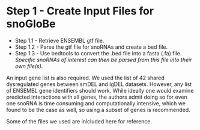 # Step 1 - Create Input Files for snoGloBe #
- Step 1.1 - Retrieve ENSEMBL gtf file.
- Step 1.2 - Parse the gtf file for snoRNAs and create a bed file.
- Step 1.3 - Use bedtools to convert the .bed file into a fasta (.fa) file. *Specific snoRNAs of interest can then be parsed from this file into their own file(s).*

An input gene list is also required. We used the list of 42 shared dysregulated genes between smDEL and lgDEL datasets.
However, any list of ENSEMBL gene identifiers should work.
While ideally one would examine predicted interactions with all genes, the authors admit doing so for even one snoRNA is time consuming and computationally intensive, which we found to be the case as well, so using a subset of genes is recommended.

Some of the files we used are inlcluded here for reference.
